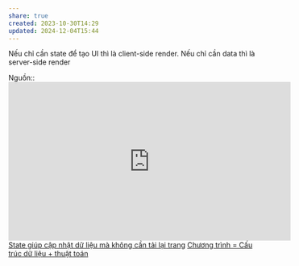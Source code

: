 ```yaml
---
share: true
created: 2023-10-30T14:29
updated: 2024-12-04T15:44
---
```

Nếu chỉ cần state để tạo UI thì là client-side render. Nếu chỉ cần data thì là server-side render

Nguồn:: <iframe width="560" height="315" src="https://www.youtube.com/embed/KuhfT6-I3QU?si=dw2sM15R87Odni4C" title="YouTube video player" frameborder="0" allow="accelerometer; autoplay; clipboard-write; encrypted-media; gyroscope; picture-in-picture; web-share" referrerpolicy="strict-origin-when-cross-origin" allowfullscreen></iframe>
[State giúp cập nhật dữ liệu mà không cần tải lại trang](./Server/Island,%20state/State%20gi%C3%BAp%20c%E1%BA%ADp%20nh%E1%BA%ADt%20d%E1%BB%AF%20li%E1%BB%87u%20m%C3%A0%20kh%C3%B4ng%20c%E1%BA%A7n%20t%E1%BA%A3i%20l%E1%BA%A1i%20trang.md)
[Chương trình = Cấu trúc dữ liệu + thuật toán](../../../%F0%9F%A4%96%C4%90%C6%B0%E1%BB%9Dng%20d%E1%BA%ABn,%20ti%E1%BA%BFn%20tr%C3%ACnh,%20terminal,%20h%E1%BB%87%20%C4%91i%E1%BB%81u%20h%C3%A0nh/Ch%C6%B0%C6%A1ng%20tr%C3%ACnh,%20ti%E1%BA%BFn%20tr%C3%ACnh/Ch%C6%B0%C6%A1ng%20tr%C3%ACnh%20=%20C%E1%BA%A5u%20tr%C3%BAc%20d%E1%BB%AF%20li%E1%BB%87u%20+%20thu%E1%BA%ADt%20to%C3%A1n.md)